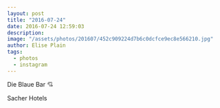 ```yaml
---
layout: post
title: "2016-07-24"
date: 2016-07-24 12:59:03
description: 
image: "/assets/photos/201607/452c909224d7b6c0dcfce9ec8e566210.jpg"
author: Elise Plain
tags: 
  - photos
  - instagram
---
```


Die Blaue Bar 💘
<p></p>
Sacher Hotels